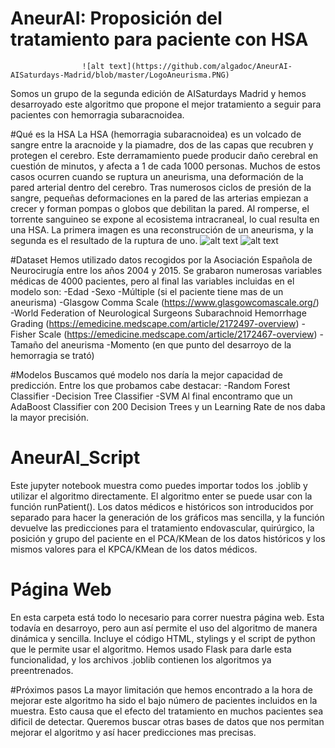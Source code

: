 # AneurAI: Proposición del tratamiento para paciente con HSA
                    ![alt text](https://github.com/algadoc/AneurAI-AISaturdays-Madrid/blob/master/LogoAneurisma.PNG)

Somos un grupo de la segunda edición de AISaturdays Madrid y hemos desarroyado este algoritmo que propone el mejor tratamiento a seguir para pacientes con hemorragia subaracnoidea.

#Qué es la HSA
La HSA (hemorragia subaracnoidea) es un volcado de sangre entre la aracnoide y la piamadre, dos de las capas que recubren y protegen el cerebro. Este derramamiento puede producir daño cerebral en cuestión de minutos, y afecta a 1 de cada 1000 personas. Muchos de estos casos ocurren cuando se ruptura un aneurisma, una deformación de la pared arterial dentro del cerebro. Tras numerosos ciclos de presión de la sangre, pequeñas deformaciones en la pared de las arterias empiezan a crecer y forman pompas o globos que debilitan la pared. Al romperse, el torrente sanguineo se expone al ecosistema intracraneal, lo cual resulta en una HSA. La primera imagen es una reconstrucción de un aneurisma, y la segunda es el resultado de la ruptura de uno.
 ![alt text](https://github.com/algadoc/AneurAI-AISaturdays-Madrid/blob/master/Aneurisma.gif) ![alt text](https://github.com/algadoc/AneurAI-AISaturdays-Madrid/blob/master/HSA.png)

#Dataset
Hemos utilizado datos recogidos por la Asociación Española de Neurocirugía entre los años 2004 y 2015. Se grabaron numerosas variables médicas de 4000 pacientes, pero al final las variables incluidas en el modelo son:
-Edad
-Sexo
-Múltiple (si el paciente tiene mas de un aneurisma)
-Glasgow Comma Scale (https://www.glasgowcomascale.org/)
-World Federation of Neurological Surgeons Subarachnoid Hemorrhage Grading (https://emedicine.medscape.com/article/2172497-overview)
-Fisher Scale (https://emedicine.medscape.com/article/2172467-overview)
-Tamaño del aneurisma
-Momento (en que punto del desarroyo de la hemorragia se trató)

#Modelos
Buscamos qué modelo nos daría la mejor capacidad de predicción. Entre los que probamos cabe destacar:
-Random Forest Classifier
-Decision Tree Classifier
-SVM
Al final encontramo que un AdaBoost Classifier con 200 Decision Trees y un Learning Rate de nos daba la mayor precisión.

# AneurAI_Script
Este jupyter notebook muestra como puedes importar todos los .joblib y utilizar el algoritmo directamente. El algoritmo enter se puede usar con la función runPatient(). Los datos médicos e históricos son introducidos por separado para hacer la generación de los gráficos mas sencilla, y la función devuelve las predicciones para el tratamiento endovascular, quirúrgico, la posición y grupo del paciente en el PCA/KMean de los datos históricos y los mismos valores para el KPCA/KMean de los datos médicos.

# Página Web
En esta carpeta está todo lo necesario para correr nuestra página web. Esta todavía en desarroyo, pero aun así permite el uso del algoritmo de manera dinámica y sencilla. Incluye el código HTML, stylings y el script de python que le permite usar el algoritmo. Hemos usado Flask para darle esta funcionalidad, y los archivos .joblib contienen los algoritmos ya preentrenados.

#Próximos pasos
La mayor limitación que hemos encontrado a la hora de mejorar este algoritmo ha sido el bajo número de pacientes incluidos en la muestra. Esto causa que el efecto del tratamiento en muchos pacientes sea dificil de detectar. Queremos buscar otras bases de datos que nos permitan mejorar el algoritmo y así hacer predicciones mas precisas. 
